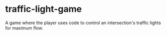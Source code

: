 # traffic-light-game
A game where the player uses code to control an intersection's traffic lights for maximum flow.
